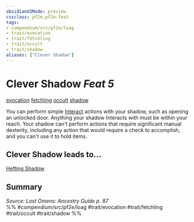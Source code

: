 ```yaml
---
obsidianUIMode: preview
cssclass: pf2e,pf2e-feat
tags:
- compendium/src/pf2e/loag
- trait/evocation
- trait/fetchling
- trait/occult
- trait/shadow
aliases: ["Clever Shadow"]
---
```

# Clever Shadow  *Feat 5*  
[evocation](rules/traits/evocation.md "Evocation School Trait")  [fetchling](rules/traits/fetchling-b2.md "Fetchling Ancestry & Heritage Trait")  [occult](rules/traits/occult.md "Occult Tradition Trait")  [shadow](rules/traits/shadow.md "Shadow General Trait")  


You can perform simple [Interact](rules/actions/interact.md) actions with your shadow, such as opening an unlocked door. Anything your shadow Interacts with must be within your reach. Your shadow can't perform actions that require significant manual dexterity, including any action that would require a check to accomplish, and you can't use it to hold items.

## Clever Shadow leads to...

[Hefting Shadow](compendium/feats/hefting-shadow-loag.md)

## Summary

*Source: Lost Omens: Ancestry Guide p. 87*  
%% #compendium/src/pf2e/loag #trait/evocation #trait/fetchling #trait/occult #trait/shadow %%